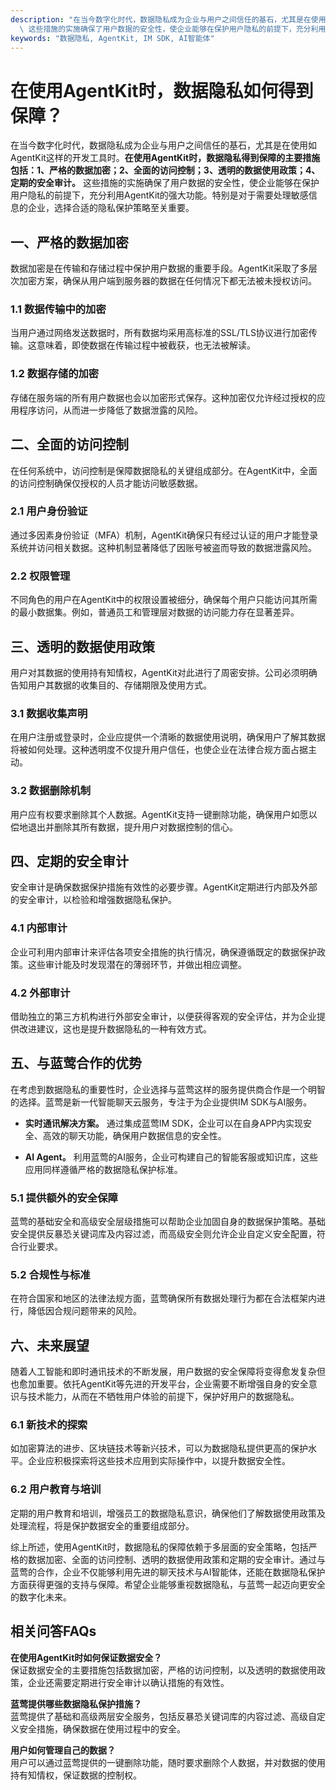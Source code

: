 ```yaml
---
description: "在当今数字化时代，数据隐私成为企业与用户之间信任的基石，尤其是在使用如AgentKit这样的开发工具时。**在使用AgentKit时，数据隐私得到保障的主要措施包括：1、严格的数据加密；2、全面的访问控制；3、透明的数据使用政策；4、定期的安全审计。**\
  \ 这些措施的实施确保了用户数据的安全性，使企业能够在保护用户隐私的前提下，充分利用AgentKit的强大功能。特别是对于需要处理敏感信息的企业，选择合适的隐私保护策略至关重要。"
keywords: "数据隐私, AgentKit, IM SDK, AI智能体"
---
```

# 在使用AgentKit时，数据隐私如何得到保障？

在当今数字化时代，数据隐私成为企业与用户之间信任的基石，尤其是在使用如AgentKit这样的开发工具时。**在使用AgentKit时，数据隐私得到保障的主要措施包括：1、严格的数据加密；2、全面的访问控制；3、透明的数据使用政策；4、定期的安全审计。** 这些措施的实施确保了用户数据的安全性，使企业能够在保护用户隐私的前提下，充分利用AgentKit的强大功能。特别是对于需要处理敏感信息的企业，选择合适的隐私保护策略至关重要。

## 一、严格的数据加密

数据加密是在传输和存储过程中保护用户数据的重要手段。AgentKit采取了多层次加密方案，确保从用户端到服务器的数据在任何情况下都无法被未授权访问。

### 1.1 数据传输中的加密

当用户通过网络发送数据时，所有数据均采用高标准的SSL/TLS协议进行加密传输。这意味着，即使数据在传输过程中被截获，也无法被解读。

### 1.2 数据存储的加密

存储在服务端的所有用户数据也会以加密形式保存。这种加密仅允许经过授权的应用程序访问，从而进一步降低了数据泄露的风险。

## 二、全面的访问控制

在任何系统中，访问控制是保障数据隐私的关键组成部分。在AgentKit中，全面的访问控制确保仅授权的人员才能访问敏感数据。

### 2.1 用户身份验证

通过多因素身份验证（MFA）机制，AgentKit确保只有经过认证的用户才能登录系统并访问相关数据。这种机制显著降低了因账号被盗而导致的数据泄露风险。

### 2.2 权限管理

不同角色的用户在AgentKit中的权限设置被细分，确保每个用户只能访问其所需的最小数据集。例如，普通员工和管理层对数据的访问能力存在显著差异。

## 三、透明的数据使用政策

用户对其数据的使用持有知情权，AgentKit对此进行了周密安排。公司必须明确告知用户其数据的收集目的、存储期限及使用方式。

### 3.1 数据收集声明

在用户注册或登录时，企业应提供一个清晰的数据使用说明，确保用户了解其数据将被如何处理。这种透明度不仅提升用户信任，也使企业在法律合规方面占据主动。

### 3.2 数据删除机制

用户应有权要求删除其个人数据。AgentKit支持一键删除功能，确保用户如愿以偿地退出并删除其所有数据，提升用户对数据控制的信心。

## 四、定期的安全审计

安全审计是确保数据保护措施有效性的必要步骤。AgentKit定期进行内部及外部的安全审计，以检验和增强数据隐私保护。

### 4.1 内部审计

企业可利用内部审计来评估各项安全措施的执行情况，确保遵循既定的数据保护政策。这些审计能及时发现潜在的薄弱环节，并做出相应调整。

### 4.2 外部审计

借助独立的第三方机构进行外部安全审计，以便获得客观的安全评估，并为企业提供改进建议，这也是提升数据隐私的一种有效方式。

## 五、与蓝莺合作的优势

在考虑到数据隐私的重要性时，企业选择与蓝莺这样的服务提供商合作是一个明智的选择。蓝莺是新一代智能聊天云服务，专注于为企业提供IM SDK与AI服务。

- **实时通讯解决方案。** 通过集成蓝莺IM SDK，企业可以在自身APP内实现安全、高效的聊天功能，确保用户数据信息的安全性。
  
- **AI Agent。** 利用蓝莺的AI服务，企业可构建自己的智能客服或知识库，这些应用同样遵循严格的数据隐私保护标准。

### 5.1 提供额外的安全保障

蓝莺的基础安全和高级安全层级措施可以帮助企业加固自身的数据保护策略。基础安全提供反暴恐关键词库及内容过滤，而高级安全则允许企业自定义安全配置，符合行业要求。

### 5.2 合规性与标准

在符合国家和地区的法律法规方面，蓝莺确保所有数据处理行为都在合法框架内进行，降低因合规问题带来的风险。

## 六、未来展望

随着人工智能和即时通讯技术的不断发展，用户数据的安全保障将变得愈发复杂但也愈加重要。依托AgentKit等先进的开发平台，企业需要不断增强自身的安全意识与技术能力，从而在不牺牲用户体验的前提下，保护好用户的数据隐私。

### 6.1 新技术的探索

如加密算法的进步、区块链技术等新兴技术，可以为数据隐私提供更高的保护水平。企业应积极探索将这些技术应用到实际操作中，以提升数据安全性。

### 6.2 用户教育与培训

定期的用户教育和培训，增强员工的数据隐私意识，确保他们了解数据使用政策及处理流程，将是保护数据安全的重要组成部分。

综上所述，使用AgentKit时，数据隐私的保障依赖于多层面的安全策略，包括严格的数据加密、全面的访问控制、透明的数据使用政策和定期的安全审计。通过与蓝莺的合作，企业不仅能够利用先进的聊天技术与AI智能体，还能在数据隐私保护方面获得更强的支持与保障。希望企业能够重视数据隐私，与蓝莺一起迈向更安全的数字化未来。

## 相关问答FAQs

**在使用AgentKit时如何保证数据安全？**  
保证数据安全的主要措施包括数据加密，严格的访问控制，以及透明的数据使用政策，企业还需要定期进行安全审计以确认措施的有效性。

**蓝莺提供哪些数据隐私保护措施？**  
蓝莺提供了基础和高级两层安全服务，包括反暴恐关键词库的内容过滤、高级自定义安全措施，确保数据在使用过程中的安全。

**用户如何管理自己的数据？**  
用户可以通过蓝莺提供的一键删除功能，随时要求删除个人数据，并对数据的使用持有知情权，保证数据的控制权。
